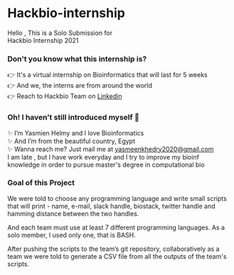# Hackbio-internship
Hello , This is a Solo Submission for <br> Hackbio Internship 2021 </h1>
<h3> Don't you know what this internship is?</h3>
👉 It's a virtual internship on Bioinformatics that will last for 5 weeks <br>
👉 And we, the interns are from around the world <br>
👉 Reach to Hackbio Team on  <a href="https://www.linkedin.com/company/hackbio">Linkedin </a><br>

<h3>Oh! I haven’t still introduced myself 🥺</h3>

✨ I’m Yasmien Helmy and I love Bioinformatics <br>
✨ And I’m from the beautiful country, Egypt <br>
✨ Wanna reach me? Just mail me at yasmeenkhedry2020@gmail.com   
   I am late , but I have work everyday and I try to improve my bioinf knowledge in order to pursue master's degree in computational bio

<h3>Goal of this Project </h3>

<p>We were told to choose any programming language and write small scripts that will print - name, e-mail, slack handle, biostack, twitter handle and hamming distance between the two handles.</p>
<p>And each team must use at least 7 different programming languages. As a solo member, I used only one, that is BASH.</p>
<p>After pushing the scripts to the team’s git repository, collaboratively as a team we were told to generate a CSV file from all the outputs of the team's scripts.</p>


